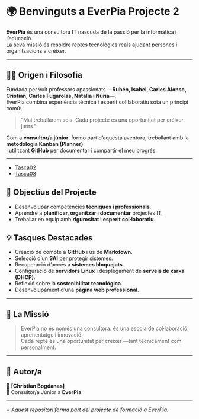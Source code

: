 # 🌍 Benvinguts a EverPia Projecte 2

**EverPia** és una consultora IT nascuda de la passió per la informàtica i l’educació.  
La seva missió és resoldre reptes tecnològics reals ajudant persones i organitzacions a créixer.

---

## 👩‍💻 Origen i Filosofia

Fundada per vuit professors apassionats —**Rubén, Isabel, Carles Alonso, Cristian, Carles Fugarolas, Natalia i Núria**—,  
EverPia combina experiència tècnica i esperit col·laboratiu sota un principi comú:

> “Mai treballarem sols. Cada projecte és una oportunitat per créixer junts.”

Com a **consultor/a júnior**, formo part d’aquesta aventura, treballant amb la **metodologia Kanban (Planner)**  
i utilitzant **GitHub** per documentar i compartir el meu progrés.

---

 - [Tasca02](Tasca02)
 - [Tasca03](Tasca03)

## 🎯 Objectius del Projecte

- Desenvolupar competències **tècniques i professionals**.  
- Aprendre a **planificar, organitzar i documentar** projectes IT.  
- Treballar en equip amb **rigurositat i esperit col·laboratiu**.  


## 💡 Tasques Destacades

- Creació de compte a **GitHub** i ús de **Markdown**.  
- Selecció d’un **SAI** per protegir sistemes.  
- Recuperació d’accés a **sistemes bloquejats**.  
- Configuració de **servidors Linux** i desplegament de **serveis de xarxa (DHCP)**.  
- Reflexió sobre la **sostenibilitat tecnològica**.  
- Desenvolupament d’una **pàgina web professional**.  

---

## 🚀 La Missió

> EverPia no és només una consultora: és una escola de col·laboració, aprenentatge i innovació.  
> Cada repte és una oportunitat per créixer —tant tècnicament com personalment.

---

## 🧠 Autor/a

👤 **[Christian Bogdanas]**  
💼 Consultor/a Júnior a **EverPia**  

---

⭐ *Aquest repositori forma part del projecte de formació a EverPia.*
